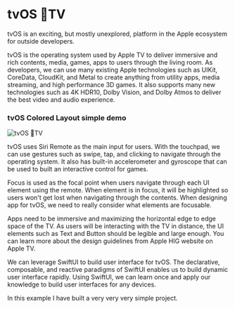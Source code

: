 # tvOS TV 

tvOS is an exciting, but mostly unexplored, platform in the Apple ecosystem for outside developers. 

tvOS is the operating system used by Apple TV to deliver immersive and rich contents, media, games, apps to users through the living room. As developers, we can use many existing Apple technologies such as UIKit, CoreData, CloudKit, and Metal to create anything from utility apps, media streaming, and high performance 3D games. It also supports many new technologies such as 4K HDR10, Dolby Vision, and Dolby Atmos to deliver the best video and audio experience.

### tvOS Colored Layout simple demo

![tvOS TV](tvos-demo.gif)

tvOS uses Siri Remote as the main input for users. With the touchpad, we can use gestures such as swipe, tap, and clicking to navigate through the operating system. It also has built-in accelerometer and gyroscope that can be used to built an interactive control for games.

Focus is used as the focal point when users navigate through each UI element using the remote. When element is in focus, it will be highlighted so users won't get lost when navigating through the contents. When designing app for tvOS, we need to really consider what elements are focusable.

Apps need to be immersive and maximizing the horizontal edge to edge space of the TV. As users will be interacting with the TV in distance, the UI elements such as Text and Button should be legible and large enough. You can learn more about the design guidelines from Apple HIG website on Apple TV.

We can leverage SwiftUI to build user interface for tvOS. The declarative, composable, and reactive paradigms of SwiftUI enables us to build dynamic user interface rapidly. Using SwiftUI, we can learn once and apply our knowledge to build user interfaces for any devices.

In this example I have built a very very very simple project. 
